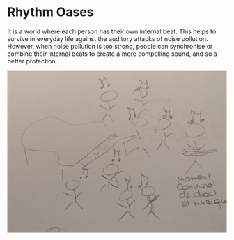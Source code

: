 # Rhythm Oases

It is a world where each person has their own internal beat. This helps to survive in everyday life against the auditory attacks of noise pollution. However, when noise pollution is too strong, people can synchronise or combine their internal beats to create a more compelling sound, and so a better protection.

<img
  src="images/2022-10-30_partOfDrawings2.PNG"
  alt="Rythm Maker"
  style="display: inline-block; margin: 0 auto; width: 600px">